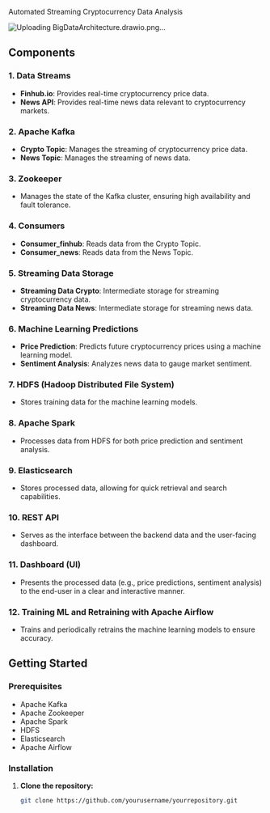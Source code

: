 Automated Streaming Cryptocurrency Data Analysis

![Uploading BigDataArchitecture.drawio.png…]()

## Components

### 1. Data Streams
- **Finhub.io**: Provides real-time cryptocurrency price data.
- **News API**: Provides real-time news data relevant to cryptocurrency markets.

### 2. Apache Kafka
- **Crypto Topic**: Manages the streaming of cryptocurrency price data.
- **News Topic**: Manages the streaming of news data.

### 3. Zookeeper
- Manages the state of the Kafka cluster, ensuring high availability and fault tolerance.

### 4. Consumers
- **Consumer_finhub**: Reads data from the Crypto Topic.
- **Consumer_news**: Reads data from the News Topic.

### 5. Streaming Data Storage
- **Streaming Data Crypto**: Intermediate storage for streaming cryptocurrency data.
- **Streaming Data News**: Intermediate storage for streaming news data.

### 6. Machine Learning Predictions
- **Price Prediction**: Predicts future cryptocurrency prices using a machine learning model.
- **Sentiment Analysis**: Analyzes news data to gauge market sentiment.

### 7. HDFS (Hadoop Distributed File System)
- Stores training data for the machine learning models.

### 8. Apache Spark
- Processes data from HDFS for both price prediction and sentiment analysis.

### 9. Elasticsearch
- Stores processed data, allowing for quick retrieval and search capabilities.

### 10. REST API
- Serves as the interface between the backend data and the user-facing dashboard.

### 11. Dashboard (UI)
- Presents the processed data (e.g., price predictions, sentiment analysis) to the end-user in a clear and interactive manner.

### 12. Training ML and Retraining with Apache Airflow
- Trains and periodically retrains the machine learning models to ensure accuracy.

## Getting Started

### Prerequisites
- Apache Kafka
- Apache Zookeeper
- Apache Spark
- HDFS
- Elasticsearch
- Apache Airflow

### Installation

1. **Clone the repository:**
   ```bash
   git clone https://github.com/yourusername/yourrepository.git
